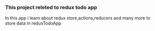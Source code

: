 ### This project releted to redux todo app

In this app i learn about redux store,actions,reducers and many more to store data in reduxTodoApp
